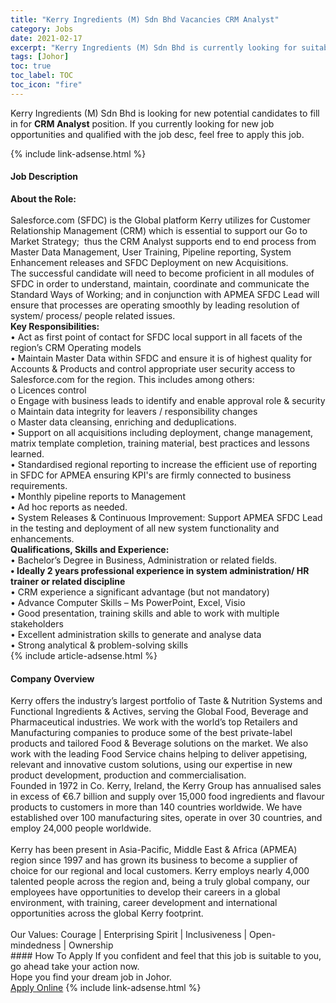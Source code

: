 ```yaml
---
title: "Kerry Ingredients (M) Sdn Bhd Vacancies CRM Analyst" 
category: Jobs 
date: 2021-02-17 
excerpt: "Kerry Ingredients (M) Sdn Bhd is currently looking for suitable person to fill in the CRM Analyst which based in Johor" 
tags: [Johor] 
toc: true 
toc_label: TOC 
toc_icon: "fire" 
--- 
```


<p>Kerry Ingredients (M) Sdn Bhd is looking for new potential candidates to fill in for <b>CRM Analyst</b> position. If you currently looking for new job opportunities and qualified with the job desc, feel free to apply this job.
</p>{% include link-adsense.html %} 
<div><div><h4>Job Description</h4></div><div><div><span><div><div><div><strong>About the Role:</strong><br><br>Salesforce.com (SFDC) is the Global platform Kerry utilizes for Customer Relationship Management (CRM) which is essential to support our Go to Market Strategy;&#160; thus the CRM Analyst supports end to end process from Master Data Management, User Training, Pipeline reporting, System Enhancement releases and SFDC Deployment on new Acquisitions.</div><div>The successful candidate will need to become proficient in all modules of SFDC in order to understand, maintain, coordinate and communicate the Standard Ways of Working; and in conjunction with APMEA SFDC Lead will ensure that processes are operating smoothly by leading resolution of system/ process/ people related issues.</div><strong>Key Responsibilities:</strong><div>&#8226; Act as first point of contact for SFDC local support in all facets of the region&#8217;s CRM Operating models<br>&#8226; Maintain Master Data within SFDC and ensure it is of highest quality for Accounts &amp; Products and control appropriate user security access to Salesforce.com for the region. This includes among others:&#160;<br>o Licences control<br>o Engage with business leads to identify and enable approval role &amp; security<br>o Maintain data integrity for leavers / responsibility changes<br>o Master data cleansing, enriching and deduplications.<br>&#8226; Support on all acquisitions including deployment, change management, matrix template completion, training material, best practices and lessons learned.<br>&#8226; Standardised regional reporting to increase the efficient use of reporting in SFDC for APMEA ensuring KPI's are firmly connected to business requirements.<br>&#8226; Monthly pipeline reports to Management<br>&#8226; Ad hoc reports as needed.<br>&#8226; System Releases &amp; Continuous Improvement: Support APMEA SFDC Lead in the testing and deployment of all new system functionality and enhancements.</div><div><strong>Qualifications, Skills and Experience:</strong><br>&#8226; Bachelor&#8217;s Degree in Business, Administration or related fields.<br><strong>&#8226; Ideally 2 years professional experience in system administration/ HR trainer or related discipline</strong><br>&#8226; CRM experience a significant advantage (but not mandatory)<br>&#8226; Advance Computer Skills &#8211; Ms PowerPoint, Excel, Visio<br>&#8226; Good presentation, training skills and able to work with multiple stakeholders<br>&#8226; Excellent administration skills to generate and analyse data<br>&#8226; Strong analytical &amp; problem-solving skills</div></div></div></span></div></div></div> 
{% include article-adsense.html %} 
<div><div><h4>Company Overview</h4></div><div><div><span><div><div>
	Kerry offers the industry&#8217;s largest portfolio of Taste &amp; Nutrition Systems and Functional Ingredients &amp; Actives, serving the Global Food, Beverage and Pharmaceutical industries. We work with the world&#8217;s top Retailers and Manufacturing companies to produce some of the best private-label products and tailored Food &amp; Beverage solutions on the market. We also work with the leading Food Service chains helping to deliver appetising, relevant and innovative custom solutions, using our expertise in new product development, production and commercialisation.</div>
<div>
	Founded in 1972 in Co. Kerry, Ireland, the Kerry Group has annualised sales in excess of &#8364;6.7 billion and supply over 15,000 food ingredients and flavour products to customers in more than 140 countries worldwide. We have established over 100 manufacturing sites, operate in over 30 countries, and employ 24,000 people worldwide.<br>
<br>
	Kerry has been present in Asia-Pacific, Middle East &amp; Africa (APMEA) region since 1997 and has grown its business to become a supplier of choice for our regional and local customers. Kerry employs nearly 4,000 talented people across the region and, being a truly global company, our employees have opportunities to develop their careers in a global environment, with training, career development and international opportunities across the global Kerry footprint.<br>
<br>
	Our Values:&#160;Courage | Enterprising Spirit | Inclusiveness | Open-mindedness | Ownership &#160; &#160;</div></div></span></div></div></div> 
#### How To Apply 
If you confident and feel that this job is suitable to you, go ahead take your action now. <br/> 
Hope you find your dream job in Johor. <br/> 
<a href="https://www.jobstreet.com.my/en/job/crm-analyst-4484374?jobId=jobstreet-my-job-4484374&" class="btn btn--info" target="_blank" rel="nofollow noopenner">Apply Online</a> 
{% include link-adsense.html %} 